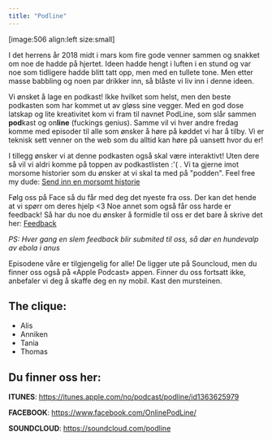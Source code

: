```yaml
---
title: "Podline"
---
```


[image:506 align:left size:small]


I det herrens år 2018 midt i mars kom fire gode venner sammen og snakket om noe de hadde på hjertet. Ideen hadde hengt i luften i en stund og var noe som tidligere hadde blitt tatt opp, men med en tullete tone. Men etter masse babbling og noen par drikker inn, så blåste vi liv inn i denne ideen.


Vi ønsket å lage en podkast! Ikke hvilket som helst, men den beste podkasten som har kommet ut av gløss sine vegger. Med en god dose latskap og lite kreativitet kom vi fram til navnet PodLine, som slår sammen **pod**kast og on**line** (fuckings genius). Samme vil vi hver andre fredag komme med episoder til alle som ønsker å høre på køddet vi har å tilby. Vi er teknisk sett venner on the web som du alltid kan høre på uansett hvor du er!

I tillegg ønsker vi at denne podkasten også skal være interaktivt! Uten dere så vil vi aldri komme på toppen av podkastlisten :'( .  Vi ta gjerne imot morsome historier som du ønsker at vi skal ta med på "podden". 
Feel free my dude: [Send inn en morsomt historie](https://docs.google.com/forms/d/1iOb3UeUEtp-xBCcA--lwtbh549h0sDbOnueaCSO0Px0/)


Følg oss på Face så du får med deg det nyeste fra oss. Der kan det hende at vi spørr om deres hjelp <3 
Noe annet som også får oss harde er feedback! Så har du noe du ønsker å formidle til oss er det bare å skrive det her:
[Feedback](https://docs.google.com/forms/d/1mlgV0sONmpItr8L1EN65HLpsoAckdzEobJyiVFS40M4/)

_PS: Hver gang en slem feedback blir submited til oss, så dør en hundevalp av ebola i anus_

Episodene våre er tilgjengelig for alle! De ligger ute på Souncloud, men du finner oss også på «Apple Podcast» appen. Finner du oss fortsatt ikke, anbefaler vi deg å skaffe deg en ny mobil. Kast den mursteinen.


The clique:
----------
- Alis
- Anniken
- Tania
- Thomas



Du finner oss her:
------------------
**ITUNES**: https://itunes.apple.com/no/podcast/podline/id1363625979

**FACEBOOK**: https://www.facebook.com/OnlinePodLine/

**SOUNDCLOUD**: https://soundcloud.com/podline
